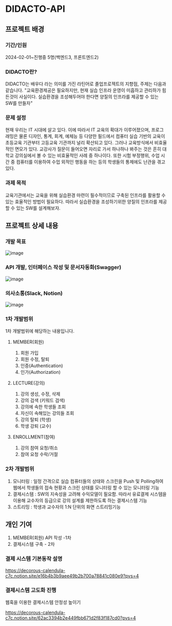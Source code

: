 # DIDACTO-API



## 프로젝트 배경


### 기간/인원
2024-02-01~진행중
5명(백엔드3, 프론트엔드2)


### DIDACTO란?
DIDACTO는 배우다 라는 의미를 가진 라틴어로 졸업프로젝트의 지향점, 주제는 다음과 같습니다.
"교육환경제공은 필요하지만, 현재 실습 인프라 운영이 미흡하고 관리하가 힘든것이 사실이다. 실습환경을 조성해두어야 한다면 양질의 인프라를 제공할 수 있는 SW를 만들자"


### 문제 설정 
현재 우리는 IT 시대에 살고 있다. 이에 따라서 IT 교육의 확대가 이루어졌으며, 프로그래밍은 물론 디자인, 통계, 회계, 예체능 등 다양한 필드에서 컴퓨터 실습 기반의 교육이 초등교육 기관부터 고등교육 기관까지 널리 확산되고 있다. 그러나 교육방식에서 비효율적인 면모가 있다. 교강사가 질문이 들어오면 자리로 가서 하나하나 봐주는 것은 흔히 대학교 강의실에서 볼 수 있는 비효율적인 사례 중 하나이다. 또한 시험 부정행위, 수업 시간 중 컴퓨터를 이용하여 수업 외적인 행동을 하는 등의 학생들의 통제에도 난관을 겪고 있다.


### 과제 목적
교육기관에서는 교육을 위해 실습환경 마련이 필수적이므로 구축된 인프라를 활용할 수 있는 효율적인 방법이 필요하다. 따라서 실습환경을 조성하기위한 양질의 인프라를 제공할 수 있는 SW를 설계해보자.



## 프로젝트 상세 내용


### 개발 목표

![image](https://github.com/Lwonbin/DIDACTO_graprac/assets/128762057/00c79df5-b5d1-4d63-8051-822e53524537)


### API 개발, 인터페이스 작성 및 문서자동화(Swagger)


![image](https://github.com/Lwonbin/DIDACTO_graprac/assets/128762057/11ef7b1a-01f3-4e99-876f-2d490b1c116b)



### 의사소통(Slack, Notion)

![image](https://github.com/Lwonbin/DIDACTO_graprac/assets/128762057/13170eff-4b77-4f23-bc8a-25cf5600434d)




### 1차 개발범위

1차 개발범위에 해당하는 내용입니다.

1. MEMBER(회원)
   1. 회원 가입
   2. 회원 수정, 탈퇴
   3. 인증(Authentication)
   4. 인가(Authorization)
  
2. LECTURE(강의)
   1. 강의 생성, 수정, 삭제
   2. 강의 검색 (키워드 검색)
   3. 강의에 속한 학생들 조회
   4. 자신이 속해있는 강의들 조회
   5. 강의 탈퇴 (학생)
   6. 학생 강퇴 (교수)
  
3. ENROLLMENT(참여)
   1. 강의 참여 요청/취소
   2. 참여 요청 수락/거절
  




### 2차 개발범위

1. 모니터링 : 일정 간격으로 실습 컴퓨터들의 상태와 스크린을 Push 및 Polling하여 웹에서 학생들의 접속 현황과 스크린 상태를 모니터링   할 수 있는 모니터링 기능
2. 결제시스템 : SW의 지속성을 고려해 수익모델이 필요함. 따라서 유료결제 시스템을 이용해 교수자의 등급으로 강의 설계를 제한하도록 하는 결제시스템 기능
3. 스트리밍 : 학생과 교수자의 1:N 단위의 화면 스트리밍기능



## 개인 기여
1. MEMBER(회원) API 작성 -1차
2. 결제시스템 구축 - 2차





### 결제 시스템 기본동작 설명
https://decorous-calendula-c7c.notion.site/e16b4b3b9aee49b2b700a78841c080e9?pvs=4





### 결제시스템 고도화 진행
웹훅을 이용한 결제시스템 안정성 높이기

https://decorous-calendula-c7c.notion.site/62ac3394b2e449fbb671d2f83f187cd0?pvs=4



